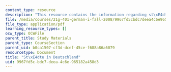 ```yaml
---
content_type: resource
description: "This resource contains the information regarding st\xE4dte in deutschland."
file: /media/courses/21g-401-german-i-fall-2008/9967fd5cbdc7deea4c6e965182a458d3_MIT21G_401F08_stad_deut.pdf
file_type: application/pdf
learning_resource_types: []
ocw_type: OCWFile
parent_title: Study Materials
parent_type: CourseSection
parent_uid: b0ca1507-cf3d-dcef-45ce-f688a86a6079
resourcetype: Document
title: "St\xE4dte in Deutschland"
uid: 9967fd5c-bdc7-deea-4c6e-965182a458d3
---
```

